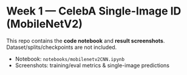 # Week 1 — CelebA Single-Image ID (MobileNetV2)

This repo contains the **code notebook** and **result screenshots**.
Dataset/splits/checkpoints are not included.

- Notebook: `notebooks/mobilenetv2CNN.ipynb`
- Screenshots: training/eval metrics & single-image predictions
